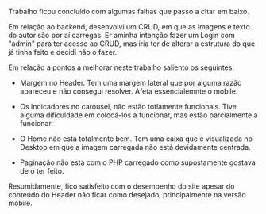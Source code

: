 Trabalho ficou concluído com algumas falhas que passo a citar em baixo. 

Em relação ao backend, desenvolvi um CRUD, em que as imagens e texto do autor são por aí carregas. Er aminha intenção fazer um Login com "admin" para ter acesso ao CRUD, mas iria ter de alterar a estrutura do que já tinha feito e decidi não o fazer.

Em relação a pontos a melhorar neste trabalho saliento os seguintes:

- Margem no Header. Tem uma margem lateral que por alguma razão apareceu e não consegui resolver. Afeta essencialemnte o mobile.

- Os indicadores no carousel, não estão totlamente funcionais. Tive alguma dificuldade em colocá-los a funcionar, mas estão     parcialmente a funcionar.

- O Home não está totalmente bem. Tem uma caixa que é visualizada no Desktop em que a imagem carregada não está devidamente centrada.

- Paginação não está com o PHP carregado como supostamente gostava de o ter feito.

Resumidamente, fico satisfeito com o desempenho do site apesar do conteúdo do Header não ficar como desejado, principalmente na versão mobile.
